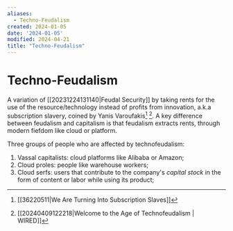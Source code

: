 ```yaml
---
aliases:
  - Techno-Feudalism
created: 2024-01-05
date: '2024-01-05'
modified: 2024-04-21
title: "Techno-Feudalism"
---
```


# Techno-Feudalism

A variation of [[20231224131140|Feudal Security]] by taking rents for the use of the resource/technology instead of profits from innovation, a.k.a subscription slavery, coined by Yanis Varoufakis[^1] [^2]. A key difference between feudalism and capitalism is that feudalism extracts rents, through modern fiefdom like cloud or platform.

Three groups of people who are affected by technofeudalism:
1. Vassal capitalists: cloud platforms like Alibaba or Amazon;
2. Cloud proles: people like warehouse workers;
3. Cloud serfs: users that contribute to the company's *capital stock* in the form of content or labor while using its product;

[^1]: [[36220511|We Are Turning Into Subscription Slaves]]
[^2]: [[20240409122218|Welcome to the Age of Technofeudalism | WIRED]]